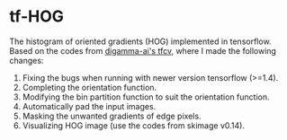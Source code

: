 # tf-HOG
The histogram of oriented gradients (HOG) implemented in tensorflow. Based on the codes from [digamma-ai's tfcv](https://github.com/digamma-ai/tfcv), where I made the following changes:

1. Fixing the bugs when running with newer version tensorflow (>=1.4).
2. Completing the orientation function.
3. Modifying the bin partition function to suit the orientation function.
4. Automatically pad the input images.
5. Masking the unwanted gradients of edge pixels.
6. Visualizing HOG image (use the codes from skimage v0.14).
